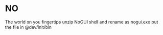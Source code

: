 # NO
The world on you fingertips
unzip NoGUI shell and rename as nogui.exe put the file in @dev/init/bin
